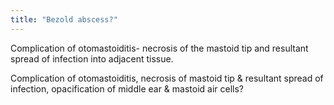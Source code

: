 ```yaml
---
title: "Bezold abscess?"
---
```

Complication of otomastoiditis- necrosis of the mastoid tip and resultant spread of infection into adjacent tissue.

Complication of otomastoiditis, necrosis of mastoid tip &amp; resultant spread of infection, opacification of middle ear &amp; mastoid air cells?

